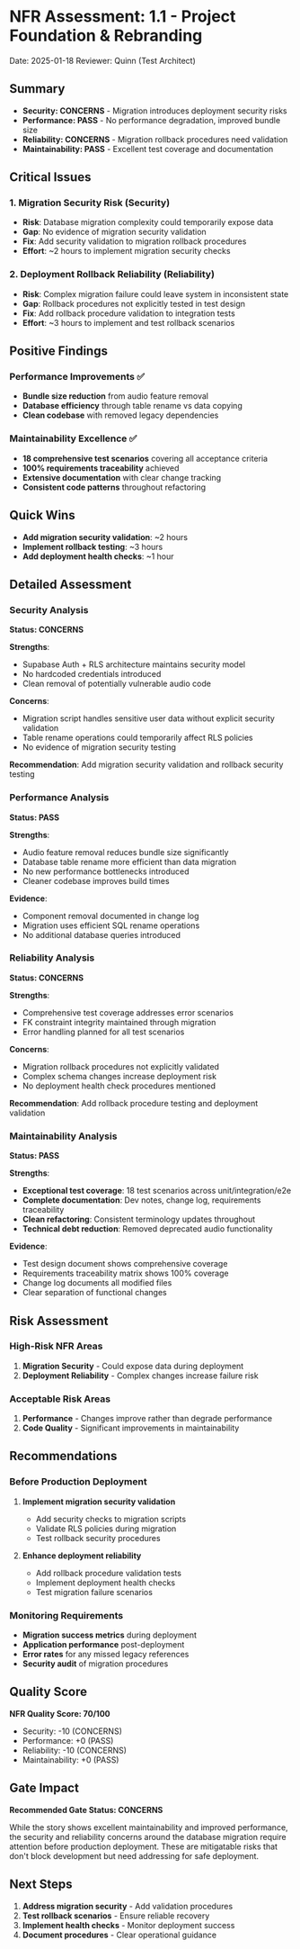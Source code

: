 # NFR Assessment: 1.1 - Project Foundation & Rebranding

Date: 2025-01-18
Reviewer: Quinn (Test Architect)

## Summary

- **Security: CONCERNS** - Migration introduces deployment security risks
- **Performance: PASS** - No performance degradation, improved bundle size
- **Reliability: CONCERNS** - Migration rollback procedures need validation
- **Maintainability: PASS** - Excellent test coverage and documentation

## Critical Issues

### 1. **Migration Security Risk** (Security)
   - **Risk**: Database migration complexity could temporarily expose data
   - **Gap**: No evidence of migration security validation
   - **Fix**: Add security validation to migration rollback procedures
   - **Effort**: ~2 hours to implement migration security checks

### 2. **Deployment Rollback Reliability** (Reliability)
   - **Risk**: Complex migration failure could leave system in inconsistent state
   - **Gap**: Rollback procedures not explicitly tested in test design
   - **Fix**: Add rollback procedure validation to integration tests
   - **Effort**: ~3 hours to implement and test rollback scenarios

## Positive Findings

### Performance Improvements ✅
- **Bundle size reduction** from audio feature removal
- **Database efficiency** through table rename vs data copying
- **Clean codebase** with removed legacy dependencies

### Maintainability Excellence ✅
- **18 comprehensive test scenarios** covering all acceptance criteria
- **100% requirements traceability** achieved
- **Extensive documentation** with clear change tracking
- **Consistent code patterns** throughout refactoring

## Quick Wins

- **Add migration security validation**: ~2 hours
- **Implement rollback testing**: ~3 hours
- **Add deployment health checks**: ~1 hour

## Detailed Assessment

### Security Analysis
**Status: CONCERNS**

**Strengths**:
- Supabase Auth + RLS architecture maintains security model
- No hardcoded credentials introduced
- Clean removal of potentially vulnerable audio code

**Concerns**:
- Migration script handles sensitive user data without explicit security validation
- Table rename operations could temporarily affect RLS policies
- No evidence of migration security testing

**Recommendation**: Add migration security validation and rollback security testing

### Performance Analysis
**Status: PASS**

**Strengths**:
- Audio feature removal reduces bundle size significantly
- Database table rename more efficient than data migration
- No new performance bottlenecks introduced
- Cleaner codebase improves build times

**Evidence**:
- Component removal documented in change log
- Migration uses efficient SQL rename operations
- No additional database queries introduced

### Reliability Analysis
**Status: CONCERNS**

**Strengths**:
- Comprehensive test coverage addresses error scenarios
- FK constraint integrity maintained through migration
- Error handling planned for all test scenarios

**Concerns**:
- Migration rollback procedures not explicitly validated
- Complex schema changes increase deployment risk
- No deployment health check procedures mentioned

**Recommendation**: Add rollback procedure testing and deployment validation

### Maintainability Analysis
**Status: PASS**

**Strengths**:
- **Exceptional test coverage**: 18 test scenarios across unit/integration/e2e
- **Complete documentation**: Dev notes, change log, requirements traceability
- **Clean refactoring**: Consistent terminology updates throughout
- **Technical debt reduction**: Removed deprecated audio functionality

**Evidence**:
- Test design document shows comprehensive coverage
- Requirements traceability matrix shows 100% coverage
- Change log documents all modified files
- Clear separation of functional changes

## Risk Assessment

### High-Risk NFR Areas
1. **Migration Security** - Could expose data during deployment
2. **Deployment Reliability** - Complex changes increase failure risk

### Acceptable Risk Areas
1. **Performance** - Changes improve rather than degrade performance
2. **Code Quality** - Significant improvements in maintainability

## Recommendations

### Before Production Deployment
1. **Implement migration security validation**
   - Add security checks to migration scripts
   - Validate RLS policies during migration
   - Test rollback security procedures

2. **Enhance deployment reliability**
   - Add rollback procedure validation tests
   - Implement deployment health checks
   - Test migration failure scenarios

### Monitoring Requirements
- **Migration success metrics** during deployment
- **Application performance** post-deployment
- **Error rates** for any missed legacy references
- **Security audit** of migration procedures

## Quality Score

**NFR Quality Score: 70/100**
- Security: -10 (CONCERNS)
- Performance: +0 (PASS)
- Reliability: -10 (CONCERNS)
- Maintainability: +0 (PASS)

## Gate Impact

**Recommended Gate Status: CONCERNS**

While the story shows excellent maintainability and improved performance, the security and reliability concerns around the database migration require attention before production deployment. These are mitigatable risks that don't block development but need addressing for safe deployment.

## Next Steps

1. **Address migration security** - Add validation procedures
2. **Test rollback scenarios** - Ensure reliable recovery
3. **Implement health checks** - Monitor deployment success
4. **Document procedures** - Clear operational guidance